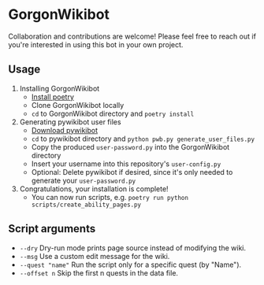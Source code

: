 # GorgonWikibot
Collaboration and contributions are welcome! Please feel free to reach out if you're interested in using this bot in your own project.

## Usage
1. Installing GorgonWikibot
    * [Install poetry](https://python-poetry.org/docs/#installation)
    * Clone GorgonWikibot locally
    * `cd` to GorgonWikibot directory and `poetry install`
2. Generating pywikibot user files
    * [Download pywikibot](https://www.mediawiki.org/wiki/Manual:Pywikibot/Installation#Install_Pywikibot)
    * `cd` to pywikibot directory and `python pwb.py generate_user_files.py`
    * Copy the produced `user-password.py` into the GorgonWikibot directory
    * Insert your username into this repository's `user-config.py`
    * Optional: Delete pywikibot if desired, since it's only needed to generate your `user-password.py`
3. Congratulations, your installation is complete!
    * You can now run scripts, e.g. `poetry run python scripts/create_ability_pages.py`

## Script arguments
* `--dry` Dry-run mode prints page source instead of modifying the wiki.
* `--msg` Use a custom edit message for the wiki.
* `--quest "name"` Run the script only for a specific quest (by "Name").
* `--offset n` Skip the first n quests in the data file.
